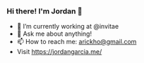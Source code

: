 ### Hi there! I'm Jordan 👋

- 🔭  I’m currently working at @invitae
- 💬  Ask me about anything!
- 📫  How to reach me: arickho@gmail.com
- Visit https://jordangarcia.me/
